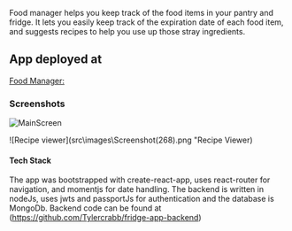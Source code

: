 Food manager helps you keep track of the food items in your pantry and fridge. It lets you easily keep track of the expiration date of each food item, and suggests recipes to help you use up those stray ingredients. 

## App deployed at

[Food Manager:](https://tyler-food-app.herokuapp.com/)

### Screenshots

![MainScreen](src\images\Screenshot(266).png "Main Screen")

![Recipe viewer](src\images\Screenshot(268).png "Recipe Viewer)

#### Tech Stack
 
 The app was bootstrapped with create-react-app, uses react-router for navigation, and momentjs for date handling.
 The backend is written in nodeJs, uses jwts and passportJs for authentication and the database is MongoDb. Backend code can be found at (https://github.com/Tylercrabb/fridge-app-backend)

